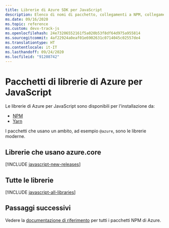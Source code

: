 ```yaml
---
title: Librerie di Azure SDK per JavaScript
description: Elenco di nomi di pacchetto, collegamenti a NPM, collegamenti alla documentazione e collegamenti al codice sorgente per tutte le librerie include in Azure SDK per JavaScript.
ms.date: 09/16/2020
ms.topic: reference
ms.custom: devx-track-js
ms.openlocfilehash: 24e73206552161f5a020b53f8df64d975a955814
ms.sourcegitcommit: 4af22924a0eaf01e6902631c0714045c02557de4
ms.translationtype: HT
ms.contentlocale: it-IT
ms.lasthandoff: 09/24/2020
ms.locfileid: "91208742"
---
```

# <a name="azure-libraries-packages-for-javascript"></a>Pacchetti di librerie di Azure per JavaScript

Le librerie di Azure per JavaScript sono disponibili per l'installazione da:
* [NPM](https://www.npmjs.com/)
* [Yarn](https://yarnpkg.com/)

I pacchetti che usano un ambito, ad esempio `@azure`, sono le librerie moderne.

## <a name="libraries-using-azurecore"></a>Librerie che usano azure.core

[!INCLUDE [javascript-new-releases](../includes/javascript-new.md)]

## <a name="all-libraries"></a>Tutte le librerie

[!INCLUDE [javascript-all-libraries](../includes/javascript-all.md)]

## <a name="next-steps"></a>Passaggi successivi

Vedere la [documentazione di riferimento](/javascript/api/overview/azure/?view=azure-node-latest) per tutti i pacchetti NPM di Azure.